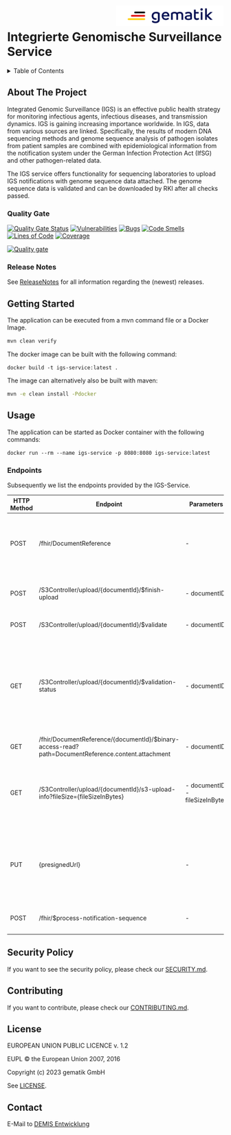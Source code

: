 <img align="right" width="250" height="47" src="../media/Gematik_Logo_Flag.png"/> <br/>


# Integrierte Genomische Surveillance Service

<details>
  <summary>Table of Contents</summary>
  <ol>
    <li>
      <a href="#about-the-project">About The Project</a>
       <ul>
        <li><a href="#quality-gate">Quality Gate</a></li>
        <li><a href="#release-notes">Release Notes</a></li>
      </ul>
	</li>
    <li>
      <a href="#getting-started">Getting Started</a>
    </li>
    <li>
      <a href="#usage">Usage</a>
      <ul>
        <li><a href="#endpoints">Endpoints</a></li>
      </ul>
    </li>
    <li><a href="#security-policy">Security Policy</a></li>
    <li><a href="#contributing">Contributing</a></li>
    <li><a href="#license">License</a></li>
    <li><a href="#contact">Contact</a></li>
  </ol>
</details>

## About The Project

Integrated Genomic Surveillance (IGS) is an effective public health strategy for monitoring infectious agents, infectious 
diseases, and transmission dynamics. IGS is gaining increasing importance worldwide. In IGS, data from various sources 
are linked. Specifically, the results of modern DNA sequencing methods and genome sequence analysis of pathogen isolates 
from patient samples are combined with epidemiological information from the notification system under the German Infection 
Protection Act (IfSG) and other pathogen-related data.

The IGS service offers functionality for sequencing laboratories to upload IGS notifications with genome sequence data 
attached. The genome sequence data is validated and can be downloaded by RKI after all checks passed.

### Quality Gate
[![Quality Gate Status](https://sonar.prod.ccs.gematik.solutions/api/project_badges/measure?project=de.gematik.demis%3Aintegrierte-genomische-surveillance-service&metric=alert_status&token=sqb_49db8f8714e22d29d8cab13b203d531dadf8dfb9)](https://sonar.prod.ccs.gematik.solutions/dashboard?id=de.gematik.demis%3Aintegrierte-genomische-surveillance-service)
[![Vulnerabilities](https://sonar.prod.ccs.gematik.solutions/api/project_badges/measure?project=de.gematik.demis%3Aintegrierte-genomische-surveillance-service&metric=vulnerabilities&token=sqb_49db8f8714e22d29d8cab13b203d531dadf8dfb9)](https://sonar.prod.ccs.gematik.solutions/dashboard?id=de.gematik.demis%3Aintegrierte-genomische-surveillance-service)
[![Bugs](https://sonar.prod.ccs.gematik.solutions/api/project_badges/measure?project=de.gematik.demis%3Aintegrierte-genomische-surveillance-service&metric=bugs&token=sqb_49db8f8714e22d29d8cab13b203d531dadf8dfb9)](https://sonar.prod.ccs.gematik.solutions/dashboard?id=de.gematik.demis%3Aintegrierte-genomische-surveillance-service)
[![Code Smells](https://sonar.prod.ccs.gematik.solutions/api/project_badges/measure?project=de.gematik.demis%3Aintegrierte-genomische-surveillance-service&metric=code_smells&token=sqb_49db8f8714e22d29d8cab13b203d531dadf8dfb9)](https://sonar.prod.ccs.gematik.solutions/dashboard?id=de.gematik.demis%3Aintegrierte-genomische-surveillance-service)
[![Lines of Code](https://sonar.prod.ccs.gematik.solutions/api/project_badges/measure?project=de.gematik.demis%3Aintegrierte-genomische-surveillance-service&metric=ncloc&token=sqb_49db8f8714e22d29d8cab13b203d531dadf8dfb9)](https://sonar.prod.ccs.gematik.solutions/dashboard?id=de.gematik.demis%3Aintegrierte-genomische-surveillance-service)
[![Coverage](https://sonar.prod.ccs.gematik.solutions/api/project_badges/measure?project=de.gematik.demis%3Aintegrierte-genomische-surveillance-service&metric=coverage&token=sqb_49db8f8714e22d29d8cab13b203d531dadf8dfb9)](https://sonar.prod.ccs.gematik.solutions/dashboard?id=de.gematik.demis%3Aintegrierte-genomische-surveillance-service)

[![Quality gate](https://sonar.prod.ccs.gematik.solutions/api/project_badges/quality_gate?project=de.gematik.demis%3Aintegrierte-genomische-surveillance-service&token=sqb_49db8f8714e22d29d8cab13b203d531dadf8dfb9)](https://sonar.prod.ccs.gematik.solutions/dashboard?id=de.gematik.demis%3Aintegrierte-genomische-surveillance-service)

### Release Notes
See [ReleaseNotes](../ReleaseNotes.md) for all information regarding the (newest) releases.

## Getting Started
The application can be executed from a mvn command file or a Docker Image.
```sh
mvn clean verify
```

The docker image can be built with the following command:
```docker
docker build -t igs-service:latest .
```

The image can alternatively also be built with maven:
```sh
mvn -e clean install -Pdocker
```

## Usage
The application can be started as Docker container with the following commands:
```shell
docker run --rm --name igs-service -p 8080:8080 igs-service:latest
```

### Endpoints
Subsequently we list the endpoints provided by the IGS-Service. 

| HTTP Method | Endpoint                                                                                  | Parameters                        | Body                                                                 | Returns                                                                                                    | Description                                                                                                                                              |
|-------------|-------------------------------------------------------------------------------------------|-----------------------------------|----------------------------------------------------------------------|------------------------------------------------------------------------------------------------------------|----------------------------------------------------------------------------------------------------------------------------------------------------------|
| POST        | /fhir/DocumentReference                                                                   | -                                 | Contains the SHA256 hash that is later used for validating the sequence data                              | - The location of the document reference as HTTP header<br>- The DocumentReference containing the documentID |                                                                                                                                                          |
| POST        | /S3Controller/upload/{documentId}/$finish-upload                                          | - documentID                      | - The uploadID<br>- Part number and corresponding ETag                                                   | Finalizes the upload of the sequence data to the S3 storage                                                |                                                                                                                                                          |
| POST        | /S3Controller/upload/{documentId}/$validate                                               | - documentID                      |                                                                      | Starts the validation process of the sequence data                                                        |                                                                                                                                                          |
| GET         | /S3Controller/upload/{documentId}/$validation-status                                      | - documentID                      |                                                                      | - the current status of the validation<br>- an error message in case of a failed validation<br>- the information whether the validation process has completed | Polls for the validation status. With this endpoint a long polling mechanism has been implemented, the request can take up to 15 seconds before it returns. |
| GET         | /fhir/DocumentReference/{documentId}/$binary-access-read?path=DocumentReference.content.attachment | - documentID                      |                                                                      | The uploaded sequence data                                                                                 |                                                                                                                                                          |
| GET         | /S3Controller/upload/{documentId}/s3-upload-info?fileSize={fileSizeInBytes}               | - documentID<br>- fileSizeInBytes |                                                                      | - uploadID<br>- presigned URLs<br>- part size in bytes                                                     | Determines information which the client needs in order to upload sequence data to the S3 storage                                                       |
| PUT         | {presignedUrl}                                                                            | -                                 | A chunk of the sequence data. The size of the chunk is determined by parameter partSizeInBytes in the response to s3-upload-info | ETag as HTTP header                                                                                         | Upload each chunk of the sequence data to its corresponding presigned URL                                                                               |
| POST        | /fhir/$process-notification-sequence                                                      | -                                 | The IGS notification                                                |                                                                                                            | Used for sending the IGS notification.                                                                                                                  |


## Security Policy
If you want to see the security policy, please check our [SECURITY.md](SECURITY.md).

## Contributing
If you want to contribute, please check our [CONTRIBUTING.md](CONTRIBUTING.md).

## License
EUROPEAN UNION PUBLIC LICENCE v. 1.2

EUPL © the European Union 2007, 2016

Copyright (c) 2023 gematik GmbH

See [LICENSE](../LICENSE.md).

## Contact
E-Mail to [DEMIS Entwicklung](mailto:demis-entwicklung@gematik.de?subject=[GitHub]%20IGS-Service)
